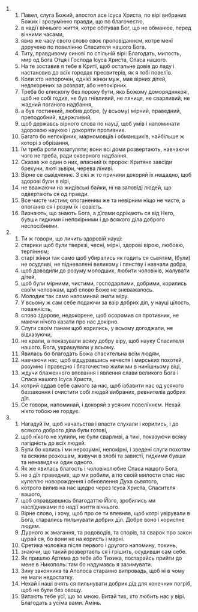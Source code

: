 <ol>
  <li>
    <ol>
      <li>Павел, слуга Божий, апостол асе Ісуса Христа, по вірі вибраних Божих і зрозумінню правди, що по благочестю,</li>
      <li>в надїї вічнього життя, котре обітував Бог, що не обманює, перед вічними часами,</li>
      <li>явив же часу свого слово своє проповіданнєм, котре менї доручено по повелінню Спасителя нашого Бога.</li>
      <li>Титу, правдивому синові по спільній вірі: Благодать, милость, мир од Бога Отця і Господа Ісуса Христа, Спаса нашого.</li>
      <li>На те зоставив я тебе в Критї, щоб остальне довів до ладу і настановив до всїх городах пресвитерів, як я тобі повелїв.</li>
      <li>Коли хто непорочен, однієї жінки муж, мав вірних дітей, недокорених за розврат, або непокірних.</li>
      <li>Треба бо єпископу без пороку бути, яко Божому доморядннкояі, щоб не собі годив, не був гнївливий, не пяниця, не сварливий, не жадний поганого надбання,</li>
      <li>а був гостинний, любив добре, (у всьому) мірний, праведний, преподобний, вдержливий,</li>
      <li>щоб державсь вірного слова по науцї, щоб умів і напоминати здоровою наукою і докоряти противних.</li>
      <li>Багато бо непокірних, марномовцїв і обманщиків, найбільше ж которі з обрізання,</li>
      <li>їм треба роти позатуляти; вони всі доми розвертають, навчаючи чого не треба, ради скверного надбання.</li>
      <li>Сказав же один о них, власний їх пророк: Критяне завсїди брехуни, люті зьвіри, черева лїниві.</li>
      <li>Вірне се сьвідченнє. З сієї ж то причини докоряй їх нещадно, щоб здорові були в вірі,</li>
      <li>не вважаючи на жидівські байки, нї на заповіді людей, що одвертають ся од правди.</li>
      <li>Все чисте чистим; опоганеним же та невірним нїщо не чисте, а опоганив ся і розум їх і совість.</li>
      <li>Визнають, що знають Бога, а дїлами одрікають ся від Него, бувши гидкими і непокірними і до всякого діла доброго неспосібними.</li>
    </ol>
  </li>
  <li>
    <ol>
      <li>Ти ж говори, що личить здоровій науцї:</li>
      <li>старики щоб були тверезі, чесні, мірні, здорові вірою, любовю, терпіннєм;</li>
      <li>старі жінки так само щоб убирались як годить ся сьвятнм, (були) не осудливі, не підневолені великому і пянству і навчали добра,</li>
      <li>щоб доводили до розуму молодших, любити чоловіків, жалувати дїтей,</li>
      <li>щоб були мірними, чистими, господарлими, добрими, корились своїм чоловікам, щоб слово Боже не зневажалось.</li>
      <li>Молодик так само напоминай знати міру.</li>
      <li>У всьому ж сам себе подаючи за взір добрих діл, у науці цїлость, поважність,</li>
      <li>слово здорове, недокорене, щоб осоромив ся противник, не маючи нїчого казати про нас докірно.</li>
      <li>Слуги своїм панам щоб корились, у всьому догоджали, не відказуючи,</li>
      <li>не крали, а показували всяку добру віру, щоб науку Спасителя нашого. Бога, украшували у всьому.</li>
      <li>Явилась бо благодать Божа спасительна всїм людям,</li>
      <li>навчаючи нас, щоб відцуравшись нечестя і мирських похотей, розумно і праведно і благочестно жили ми в нинїшньому віці,</li>
      <li>ждучи блаженного вповання і явлення слави великого Бога і Спаса нашого Ісуса Христа,</li>
      <li>котрий оддав себе самого за нас, щоб ізбавити нас од усякого беззаконня і очистити собі людей вибраних, ревнителів добрих дїл.</li>
      <li>Се говори, напоминай, і докоряй з усяким повелїннєм. Нехай ніхто тобою не гордує.</li>
    </ol>
  </li>
  <li>
    <ol>
      <li>Нагадуй їм, щоб начальства і власти слухали і корились, і до всякого доброго діла були готові,</li>
      <li>щоб нїкого не хулили, не були сварливі, а тихі, показуючи всяку лагідність до всїх людей.</li>
      <li>Були бо колись і ми нерозумні, непокірні, і зведені слуги похотям та всяким розкошам, живучи в злобі та завистї, гидкими бувши та ненавидячи один одного.</li>
      <li>Як же явилась благость і чоловіколюбие Спаса нашого Бога,</li>
      <li>не з дїл праведних, що ми робили, а по своїй милости спас нас купеллю новорождення і обновлення Духа сьвятого,</li>
      <li>котрого вилив на нас щедро через Ісуса Христа, Спасителя вашого,</li>
      <li>щоб оправдавшись благодаттю Його, зробились ми наслїдниками по надії життя вічнього.</li>
      <li>Вірне слово, і хочу, щоб про се ти впевняв, щоб котрі увірували в Бога, старались пильнувати добрих дїл. Добре воно і користне людям.</li>
      <li>Дурного ж змагання, та родоводів, та спорів, та сварок про закон цурай ся, бо вони не на користь і марні.</li>
      <li>Єретика чоловіка після первого і другого напомину, покинь,</li>
      <li>знаючи, що такий розвертаєть ся і грішить, осудивши сам себе.</li>
      <li>Як пришлю Артема до тебе або Тихика, постарайсь прийти до мене в Никополь: там бо надумавсь я зазимувати.</li>
      <li>Зину законника та Аполоса старанно випровадь, щоб нї в чому не мали недостатку.</li>
      <li>Нехай і наші вчять ся пильнувати добрих дід для конечних погріб, щоб не були без овощу.</li>
      <li>Витають тебе усї, що зо мною. Витай тих, хто любить нас у вірі. Благодать з усїма вами. Амінь.</li>
    </ol>
  </li>
</ol>